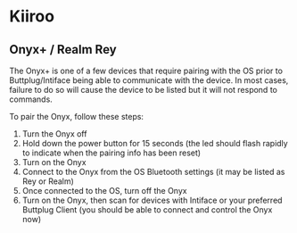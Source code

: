 # Kiiroo

## Onyx+ / Realm Rey

The Onyx+ is one of a few devices that require pairing with the OS prior to Buttplug/Intiface being able to communicate with the device. In most cases, failure to do so will cause the device to be listed but it will not respond to commands.

To pair the Onyx, follow these steps:

1. Turn the Onyx off
2. Hold down the power button for 15 seconds (the led should flash rapidly to indicate when the pairing info has been reset)
3. Turn on the Onyx
4. Connect to the Onyx from the OS Bluetooth settings (it may be listed as Rey or Realm)
5. Once connected to the OS, turn off the Onyx
6. Turn on the Onyx, then scan for devices with Intiface or your preferred Buttplug Client (you should be able to connect and control the Onyx now)